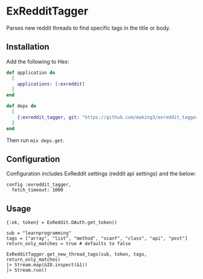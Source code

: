 # ExRedditTagger

Parses new reddit threads to find specific tags in the title or body.

## Installation

Add the following to Hex:

```elixir
def application do
  [
    applications: [:exreddit]
  ]
end

def deps do
  [
    {:exreddit_tagger, git: "https://github.com/making3/exreddit_tagger.git", branch: "master"}
  ]
end

```

Then run `mix deps.get`.

## Configuration

Configuration includes ExReddit settings (reddit api settings) and the below:

    config :exreddit_tagger,
      fetch_timeout: 1000

## Usage

    {:ok, token} = ExReddit.OAuth.get_token()

    sub = "learnprogramming"
    tags = ["array", "list", "method", "scanf", "class", "api", "post"]
    return_only_matches = true # defaults to false

    ExRedditTagger.get_new_thread_tags(sub, token, tags, return_only_matches)
    |> Stream.map(&IO.inspect(&1))
    |> Stream.run()
